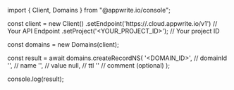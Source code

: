import { Client, Domains } from "@appwrite.io/console";

const client = new Client()
    .setEndpoint('https://<REGION>.cloud.appwrite.io/v1') // Your API Endpoint
    .setProject('<YOUR_PROJECT_ID>'); // Your project ID

const domains = new Domains(client);

const result = await domains.createRecordNS(
    '<DOMAIN_ID>', // domainId
    '<NAME>', // name
    '<VALUE>', // value
    null, // ttl
    '<COMMENT>' // comment (optional)
);

console.log(result);
